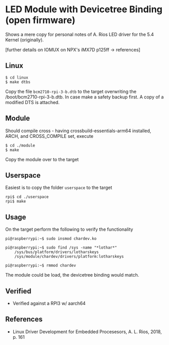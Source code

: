 # LED Module with Devicetree Binding (open firmware)

Shows a mere copy for personal notes of A. Rios LED driver for the 5.4
Kernel (originally).

[further details on IOMUX on NPX's iMX7D p125ff -> references]

## Linux

```
$ cd linux
$ make dtbs
```
Copy the file `bcm2710-rpi-3-b.dtb` to the target overwriting the /boot/bcm2710-rpi-3-b.dtb. In case make a safety backup first. A copy of a modified DTS is attached.  

## Module
Should compile cross - having crossbuild-essentials-arm64 installed, ARCH, and CROSS_COMPILE set, execute  
```
$ cd ./module
$ make
```
Copy the module over to the target  

## Userspace
Easiest is to copy the folder `userspace`  to the target  
```
rpi$ cd ./userspace
rpi$ make
```

## Usage
On the target perform the following to verify the functionality  
```
pi@raspberrypi:~$ sudo insmod chardev.ko

pi@raspberrypi:~$ sudo find /sys -name "*lothar*"
    /sys/bus/platform/drivers/lotharskeys
    /sys/module/chardev/drivers/platform:lotharskeys

pi@raspberrypi:~$ rmmod chardev
```
The module could be load, the devicetree binding would match.  

## Verified
* Verified against a RPI3 w/ aarch64

## References
* Linux Driver Development for Embedded Procesesors, A. L. Rios, 2018, p. 161
